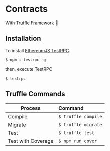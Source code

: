 # Contracts

With [Truffle Framework](http://truffleframework.com/) 🍄

## Installation

To install [EthereumJS TestRPC](https://github.com/ethereumjs/testrpc).

```
$ npm i testrpc -g
```

then, execute TestRPC

```
$ testrpc
```

## Truffle Commands

| Process  |     Command    |
|----------|:--------------|
| Compile  | `$ truffle compile`  |
| Migrate  | `$ truffle migrate`  |
| Test     | `$ truffle test`     |
| Test with Coverage | `$ npm run cover`     |

